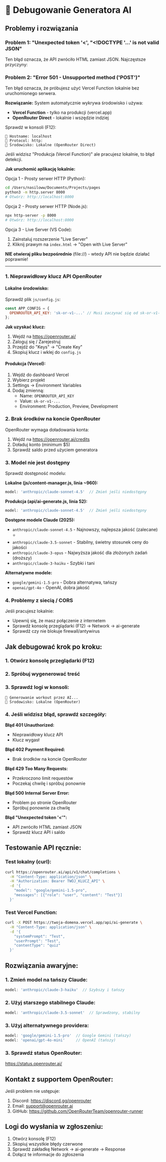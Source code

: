 # 🐛 Debugowanie Generatora AI

## Problemy i rozwiązania

### Problem 1: "Unexpected token '<', "<!DOCTYPE '...' is not valid JSON"

Ten błąd oznacza, że API zwróciło HTML zamiast JSON. Najczęstsze przyczyny:

### Problem 2: "Error 501 - Unsupported method ('POST')"

Ten błąd oznacza, że próbujesz użyć Vercel Function lokalnie bez uruchomionego serwera.

**Rozwiązanie:**
System automatycznie wykrywa środowisko i używa:
- **Vercel Function** - tylko na produkcji (vercel.app)
- **OpenRouter Direct** - lokalnie i wszędzie indziej

Sprawdź w konsoli (F12):
```
📍 Hostname: localhost
📍 Protocol: http:
📍 Środowisko: Lokalne (OpenRouter Direct)
```

Jeśli widzisz "Produkcja (Vercel Function)" ale pracujesz lokalnie, to błąd detekcji.

**Jak uruchomić aplikację lokalnie:**

Opcja 1 - Prosty serwer HTTP (Python):
```bash
cd /Users/nasiloww/Documents/Projects/pages
python3 -m http.server 8000
# Otwórz: http://localhost:8000
```

Opcja 2 - Prosty serwer HTTP (Node.js):
```bash
npx http-server -p 8000
# Otwórz: http://localhost:8000
```

Opcja 3 - Live Server (VS Code):
1. Zainstaluj rozszerzenie "Live Server"
2. Kliknij prawym na `index.html` → "Open with Live Server"

**NIE otwieraj pliku bezpośrednio** (file://) - wtedy API nie będzie działać poprawnie!

---

### 1. **Nieprawidłowy klucz API OpenRouter**

#### Lokalne środowisko:
Sprawdź plik `js/config.js`:
```javascript
const APP_CONFIG = {
  OPENROUTER_API_KEY: 'sk-or-v1-...' // Musi zaczynać się od sk-or-v1-
};
```

**Jak uzyskać klucz:**
1. Wejdź na https://openrouter.ai/
2. Zaloguj się / Zarejestruj
3. Przejdź do "Keys" → "Create Key"
4. Skopiuj klucz i wklej do `config.js`

#### Produkcja (Vercel):
1. Wejdź do dashboard Vercel
2. Wybierz projekt
3. Settings → Environment Variables
4. Dodaj zmienną:
   - Name: `OPENROUTER_API_KEY`
   - Value: `sk-or-v1-...`
   - Environment: Production, Preview, Development

### 2. **Brak środków na koncie OpenRouter**

OpenRouter wymaga doładowania konta:
1. Wejdź na https://openrouter.ai/credits
2. Doładuj konto (minimum $5)
3. Sprawdź saldo przed użyciem generatora

### 3. **Model nie jest dostępny**

Sprawdź dostępność modelu:

**Lokalne (js/content-manager.js, linia ~960):**
```javascript
model: 'anthropic/claude-sonnet-4.5'  // Zmień jeśli niedostępny
```

**Produkcja (api/ai-generate.js, linia 52):**
```javascript
model: 'anthropic/claude-sonnet-4.5'  // Zmień jeśli niedostępny
```

**Dostępne modele Claude (2025):**
- `anthropic/claude-sonnet-4.5` - Najnowszy, najlepsza jakość (zalecane) ⭐
- `anthropic/claude-3.5-sonnet` - Stabilny, świetny stosunek ceny do jakości
- `anthropic/claude-3-opus` - Najwyższa jakość dla złożonych zadań (droższy)
- `anthropic/claude-3-haiku` - Szybki i tani

**Alternatywne modele:**
- `google/gemini-1.5-pro` - Dobra alternatywa, tańszy
- `openai/gpt-4o` - OpenAI, dobra jakość

### 4. **Problemy z siecią / CORS**

Jeśli pracujesz lokalnie:
- Upewnij się, że masz połączenie z internetem
- Sprawdź konsolę przeglądarki (F12) → Network → ai-generate
- Sprawdź czy nie blokuje firewall/antywirus

## Jak debugować krok po kroku:

### 1. Otwórz konsolę przeglądarki (F12)

### 2. Spróbuj wygenerować treść

### 3. Sprawdź logi w konsoli:
```
🤖 Generowanie workout przez AI...
📍 Środowisko: Lokalne (OpenRouter)
```

### 4. Jeśli widzisz błąd, sprawdź szczegóły:

**Błąd 401 Unauthorized:**
- Nieprawidłowy klucz API
- Klucz wygasł

**Błąd 402 Payment Required:**
- Brak środków na koncie OpenRouter

**Błąd 429 Too Many Requests:**
- Przekroczono limit requestów
- Poczekaj chwilę i spróbuj ponownie

**Błąd 500 Internal Server Error:**
- Problem po stronie OpenRouter
- Spróbuj ponownie za chwilę

**Błąd "Unexpected token '<'":**
- API zwróciło HTML zamiast JSON
- Sprawdź klucz API i saldo

## Testowanie API ręcznie:

### Test lokalny (curl):
```bash
curl https://openrouter.ai/api/v1/chat/completions \
  -H "Content-Type: application/json" \
  -H "Authorization: Bearer TWÓJ_KLUCZ_API" \
  -d '{
    "model": "google/gemini-1.5-pro",
    "messages": [{"role": "user", "content": "Test"}]
  }'
```

### Test Vercel Function:
```bash
curl -X POST https://twoja-domena.vercel.app/api/ai-generate \
  -H "Content-Type: application/json" \
  -d '{
    "systemPrompt": "Test",
    "userPrompt": "Test",
    "contentType": "quiz"
  }'
```

## Rozwiązania awaryjne:

### 1. Zmień model na tańszy Claude:
```javascript
model: 'anthropic/claude-3-haiku'  // Szybszy i tańszy
```

### 2. Użyj starszego stabilnego Claude:
```javascript
model: 'anthropic/claude-3.5-sonnet'  // Sprawdzony, stabilny
```

### 3. Użyj alternatywnego providera:
```javascript
model: 'google/gemini-1.5-pro'  // Google Gemini (tańszy)
model: 'openai/gpt-4o-mini'     // OpenAI (tańszy)
```

### 3. Sprawdź status OpenRouter:
https://status.openrouter.ai/

## Kontakt z supportem OpenRouter:

Jeśli problem nie ustępuje:
1. Discord: https://discord.gg/openrouter
2. Email: support@openrouter.ai
3. GitHub: https://github.com/OpenRouterTeam/openrouter-runner

## Logi do wysłania w zgłoszeniu:

1. Otwórz konsolę (F12)
2. Skopiuj wszystkie błędy czerwone
3. Sprawdź zakładkę Network → ai-generate → Response
4. Dołącz te informacje do zgłoszenia

